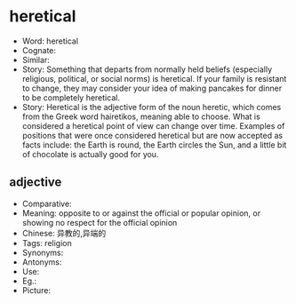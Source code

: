# heretical

- Word: heretical
- Cognate: 
- Similar: 
- Story: Something that departs from normally held beliefs (especially religious, political, or social norms) is heretical. If your family is resistant to change, they may consider your idea of making pancakes for dinner to be completely heretical.
- Story: Heretical is the adjective form of the noun heretic, which comes from the Greek word hairetikos, meaning able to choose. What is considered a heretical point of view can change over time. Examples of positions that were once considered heretical but are now accepted as facts include: the Earth is round, the Earth circles the Sun, and a little bit of chocolate is actually good for you.

## adjective

- Comparative: 
- Meaning: opposite to or against the official or popular opinion, or showing no respect for the official opinion
- Chinese: 异教的,异端的
- Tags: religion
- Synonyms: 
- Antonyms: 
- Use: 
- Eg.: 
- Picture: 

